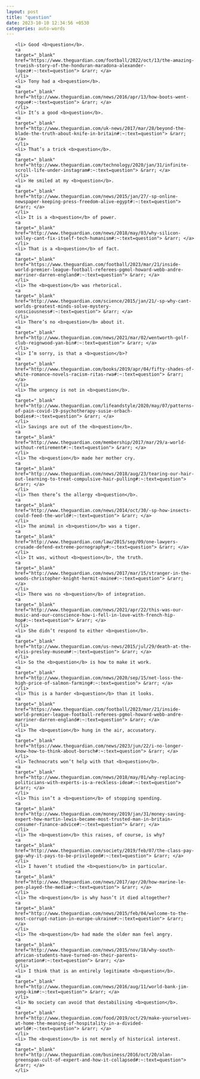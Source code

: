 ```yaml
---
layout: post
title: "question"
date: 2023-10-10 12:34:56 +0530
categories: auto-words
---
```

<ol>

    <li> Good <b>question</b>.
    <a 
    target="_blank" 
    href="https://www.theguardian.com/football/2022/oct/13/the-amazing-trueish-story-of-the-honduran-maradona-alexander-lopez#:~:text=question"> &rarr; </a>
    </li>
    <li> Tony had a <b>question</b>.
    <a 
    target="_blank" 
    href="http://www.theguardian.com/news/2016/apr/13/how-boots-went-rogue#:~:text=question"> &rarr; </a>
    </li>
    <li> It’s a good <b>question</b>.
    <a 
    target="_blank" 
    href="http://www.theguardian.com/uk-news/2017/mar/28/beyond-the-blade-the-truth-about-knife-in-britain#:~:text=question"> &rarr; </a>
    </li>
    <li> That’s a trick <b>question</b>.
    <a 
    target="_blank" 
    href="http://www.theguardian.com/technology/2020/jan/31/infinite-scroll-life-under-instagram#:~:text=question"> &rarr; </a>
    </li>
    <li> He smiled at my <b>question</b>.
    <a 
    target="_blank" 
    href="http://www.theguardian.com/news/2015/jan/27/-sp-online-newspaper-keeping-press-freedom-alive-egypt#:~:text=question"> &rarr; </a>
    </li>
    <li> It is a <b>question</b> of power.
    <a 
    target="_blank" 
    href="http://www.theguardian.com/news/2018/may/03/why-silicon-valley-cant-fix-itself-tech-humanism#:~:text=question"> &rarr; </a>
    </li>
    <li> That is a <b>question</b> of fact.
    <a 
    target="_blank" 
    href="https://www.theguardian.com/football/2023/mar/21/inside-world-premier-league-football-referees-pgmol-howard-webb-andre-marriner-darren-england#:~:text=question"> &rarr; </a>
    </li>
    <li> The <b>question</b> was rhetorical.
    <a 
    target="_blank" 
    href="http://www.theguardian.com/science/2015/jan/21/-sp-why-cant-worlds-greatest-minds-solve-mystery-consciousness#:~:text=question"> &rarr; </a>
    </li>
    <li> There’s no <b>question</b> about it.
    <a 
    target="_blank" 
    href="http://www.theguardian.com/news/2021/mar/02/wentworth-golf-club-reignwood-yan-bin#:~:text=question"> &rarr; </a>
    </li>
    <li> I’m sorry, is that a <b>question</b>?
    <a 
    target="_blank" 
    href="http://www.theguardian.com/books/2019/apr/04/fifty-shades-of-white-romance-novels-racism-ritas-rwa#:~:text=question"> &rarr; </a>
    </li>
    <li> The urgency is not in <b>question</b>.
    <a 
    target="_blank" 
    href="http://www.theguardian.com/lifeandstyle/2020/may/07/patterns-of-pain-covid-19-psychotherapy-susie-orbach-bodies#:~:text=question"> &rarr; </a>
    </li>
    <li> Savings are out of the <b>question</b>.
    <a 
    target="_blank" 
    href="http://www.theguardian.com/membership/2017/mar/29/a-world-without-retirement#:~:text=question"> &rarr; </a>
    </li>
    <li> The <b>question</b> made her mother cry.
    <a 
    target="_blank" 
    href="http://www.theguardian.com/news/2018/aug/23/tearing-our-hair-out-learning-to-treat-compulsive-hair-pulling#:~:text=question"> &rarr; </a>
    </li>
    <li> Then there’s the allergy <b>question</b>.
    <a 
    target="_blank" 
    href="http://www.theguardian.com/news/2014/oct/30/-sp-how-insects-could-feed-the-world#:~:text=question"> &rarr; </a>
    </li>
    <li> The animal in <b>question</b> was a tiger.
    <a 
    target="_blank" 
    href="http://www.theguardian.com/law/2015/sep/09/one-lawyers-crusade-defend-extreme-pornography#:~:text=question"> &rarr; </a>
    </li>
    <li> It was, without <b>question</b>, the truth.
    <a 
    target="_blank" 
    href="http://www.theguardian.com/news/2017/mar/15/stranger-in-the-woods-christopher-knight-hermit-maine#:~:text=question"> &rarr; </a>
    </li>
    <li> There was no <b>question</b> of integration.
    <a 
    target="_blank" 
    href="http://www.theguardian.com/news/2021/apr/22/this-was-our-music-and-our-conscience-how-i-fell-in-love-with-french-hip-hop#:~:text=question"> &rarr; </a>
    </li>
    <li> She didn’t respond to either <b>question</b>.
    <a 
    target="_blank" 
    href="http://www.theguardian.com/us-news/2015/jul/29/death-at-the-elvis-presley-museum#:~:text=question"> &rarr; </a>
    </li>
    <li> So the <b>question</b> is how to make it work.
    <a 
    target="_blank" 
    href="http://www.theguardian.com/news/2020/sep/15/net-loss-the-high-price-of-salmon-farming#:~:text=question"> &rarr; </a>
    </li>
    <li> This is a harder <b>question</b> than it looks.
    <a 
    target="_blank" 
    href="https://www.theguardian.com/football/2023/mar/21/inside-world-premier-league-football-referees-pgmol-howard-webb-andre-marriner-darren-england#:~:text=question"> &rarr; </a>
    </li>
    <li> The <b>question</b> hung in the air, accusatory.
    <a 
    target="_blank" 
    href="https://www.theguardian.com/news/2023/jun/22/i-no-longer-know-how-to-think-about-borsch#:~:text=question"> &rarr; </a>
    </li>
    <li> Technocrats won’t help with that <b>question</b>.
    <a 
    target="_blank" 
    href="http://www.theguardian.com/news/2018/may/01/why-replacing-politicians-with-experts-is-a-reckless-idea#:~:text=question"> &rarr; </a>
    </li>
    <li> This isn’t a <b>question</b> of stopping spending.
    <a 
    target="_blank" 
    href="http://www.theguardian.com/money/2019/jan/31/money-saving-expert-how-martin-lewis-became-most-trusted-man-in-britain-consumer-finance-advice#:~:text=question"> &rarr; </a>
    </li>
    <li> The <b>question</b> this raises, of course, is why?
    <a 
    target="_blank" 
    href="http://www.theguardian.com/society/2019/feb/07/the-class-pay-gap-why-it-pays-to-be-privileged#:~:text=question"> &rarr; </a>
    </li>
    <li> I haven’t studied the <b>question</b> in particular.
    <a 
    target="_blank" 
    href="http://www.theguardian.com/news/2017/apr/20/how-marine-le-pen-played-the-media#:~:text=question"> &rarr; </a>
    </li>
    <li> The <b>question</b> is why hasn’t it died altogether?
    <a 
    target="_blank" 
    href="http://www.theguardian.com/news/2015/feb/04/welcome-to-the-most-corrupt-nation-in-europe-ukraine#:~:text=question"> &rarr; </a>
    </li>
    <li> The <b>question</b> had made the older man feel angry.
    <a 
    target="_blank" 
    href="http://www.theguardian.com/news/2015/nov/18/why-south-african-students-have-turned-on-their-parents-generation#:~:text=question"> &rarr; </a>
    </li>
    <li> I think that is an entirely legitimate <b>question</b>.
    <a 
    target="_blank" 
    href="http://www.theguardian.com/news/2016/aug/11/world-bank-jim-yong-kim#:~:text=question"> &rarr; </a>
    </li>
    <li> No society can avoid that destabilising <b>question</b>.
    <a 
    target="_blank" 
    href="http://www.theguardian.com/food/2019/oct/29/make-yourselves-at-home-the-meaning-of-hospitality-in-a-divided-world#:~:text=question"> &rarr; </a>
    </li>
    <li> The <b>question</b> is not merely of historical interest.
    <a 
    target="_blank" 
    href="http://www.theguardian.com/business/2016/oct/20/alan-greenspan-cult-of-expert-and-how-it-collapsed#:~:text=question"> &rarr; </a>
    </li>